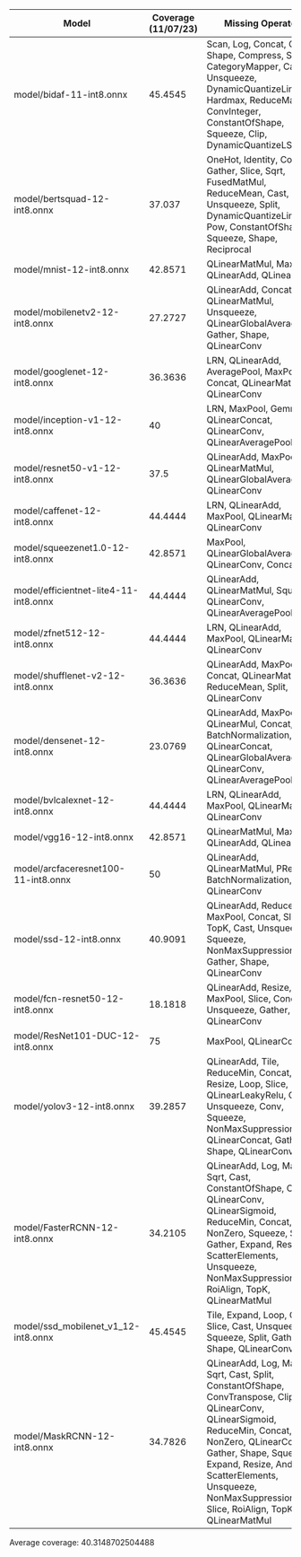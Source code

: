 | Model                                 |   Coverage (11/07/23) | Missing Operators                                                                                                                                                                                                                                                                                       |
|---------------------------------------|------------|---------------------------------------------------------------------------------------------------------------------------------------------------------------------------------------------------------------------------------------------------------------------------------------------------------|
| model/bidaf-11-int8.onnx              |    45.4545 | Scan, Log, Concat, Gather, Shape, Compress, Slice, CategoryMapper, Cast, Unsqueeze, DynamicQuantizeLinear, Hardmax, ReduceMax, ConvInteger, ConstantOfShape, Squeeze, Clip, DynamicQuantizeLSTM                                                                                                         |
| model/bertsquad-12-int8.onnx          |    37.037  | OneHot, Identity, Concat, Gather, Slice, Sqrt, FusedMatMul, ReduceMean, Cast, Unsqueeze, Split, DynamicQuantizeLinear, Pow, ConstantOfShape, Squeeze, Shape, Reciprocal                                                                                                                                 |
| model/mnist-12-int8.onnx              |    42.8571 | QLinearMatMul, MaxPool, QLinearAdd, QLinearConv                                                                                                                                                                                                                                                         |
| model/mobilenetv2-12-int8.onnx        |    27.2727 | QLinearAdd, Concat, QLinearMatMul, Unsqueeze, QLinearGlobalAveragePool, Gather, Shape, QLinearConv                                                                                                                                                                                                      |
| model/googlenet-12-int8.onnx          |    36.3636 | LRN, QLinearAdd, AveragePool, MaxPool, Concat, QLinearMatMul, QLinearConv                                                                                                                                                                                                                               |
| model/inception-v1-12-int8.onnx       |    40      | LRN, MaxPool, Gemm, QLinearConcat, QLinearConv, QLinearAveragePool                                                                                                                                                                                                                                      |
| model/resnet50-v1-12-int8.onnx        |    37.5    | QLinearAdd, MaxPool, QLinearMatMul, QLinearGlobalAveragePool, QLinearConv                                                                                                                                                                                                                               |
| model/caffenet-12-int8.onnx           |    44.4444 | LRN, QLinearAdd, MaxPool, QLinearMatMul, QLinearConv                                                                                                                                                                                                                                                    |
| model/squeezenet1.0-12-int8.onnx      |    42.8571 | MaxPool, QLinearGlobalAveragePool, QLinearConv, Concat                                                                                                                                                                                                                                                  |
| model/efficientnet-lite4-11-int8.onnx |    44.4444 | QLinearAdd, QLinearMatMul, Squeeze, QLinearConv, QLinearAveragePool                                                                                                                                                                                                                                     |
| model/zfnet512-12-int8.onnx           |    44.4444 | LRN, QLinearAdd, MaxPool, QLinearMatMul, QLinearConv                                                                                                                                                                                                                                                    |
| model/shufflenet-v2-12-int8.onnx      |    36.3636 | QLinearAdd, MaxPool, Concat, QLinearMatMul, ReduceMean, Split, QLinearConv                                                                                                                                                                                                                              |
| model/densenet-12-int8.onnx           |    23.0769 | QLinearAdd, MaxPool, QLinearMul, Concat, BatchNormalization, Conv, QLinearConcat, QLinearGlobalAveragePool, QLinearConv, QLinearAveragePool                                                                                                                                                             |
| model/bvlcalexnet-12-int8.onnx        |    44.4444 | LRN, QLinearAdd, MaxPool, QLinearMatMul, QLinearConv                                                                                                                                                                                                                                                    |
| model/vgg16-12-int8.onnx              |    42.8571 | QLinearMatMul, MaxPool, QLinearAdd, QLinearConv                                                                                                                                                                                                                                                         |
| model/arcfaceresnet100-11-int8.onnx   |    50      | QLinearAdd, QLinearMatMul, PRelu, BatchNormalization, QLinearConv                                                                                                                                                                                                                                       |
| model/ssd-12-int8.onnx                |    40.9091 | QLinearAdd, ReduceMin, MaxPool, Concat, Slice, TopK, Cast, Unsqueeze, Squeeze, NonMaxSuppression, Gather, Shape, QLinearConv                                                                                                                                                                            |
| model/fcn-resnet50-12-int8.onnx       |    18.1818 | QLinearAdd, Resize, MaxPool, Slice, Concat, Unsqueeze, Gather, Shape, QLinearConv                                                                                                                                                                                                                       |
| model/ResNet101-DUC-12-int8.onnx      |    75      | MaxPool, QLinearConv                                                                                                                                                                                                                                                                                    |
| model/yolov3-12-int8.onnx             |    39.2857 | QLinearAdd, Tile, ReduceMin, Concat, Resize, Loop, Slice, QLinearLeakyRelu, Cast, Unsqueeze, Conv, Squeeze, NonMaxSuppression, QLinearConcat, Gather, Shape, QLinearConv                                                                                                                                |
| model/FasterRCNN-12-int8.onnx         |    34.2105 | QLinearAdd, Log, MaxPool, Sqrt, Cast, ConstantOfShape, Clip, QLinearConv, QLinearSigmoid, ReduceMin, Concat, Floor, NonZero, Squeeze, Shape, Gather, Expand, Resize, ScatterElements, Unsqueeze, NonMaxSuppression, Slice, RoiAlign, TopK, QLinearMatMul                                                |
| model/ssd_mobilenet_v1_12-int8.onnx   |    45.4545 | Tile, Expand, Loop, Concat, Slice, Cast, Unsqueeze, Squeeze, Split, Gather, Shape, QLinearConv                                                                                                                                                                                                          |
| model/MaskRCNN-12-int8.onnx           |    34.7826 | QLinearAdd, Log, MaxPool, Sqrt, Cast, Split, ConstantOfShape, ConvTranspose, Clip, QLinearConv, QLinearSigmoid, ReduceMin, Concat, Floor, NonZero, QLinearConcat, Gather, Shape, Squeeze, Expand, Resize, And, ScatterElements, Unsqueeze, NonMaxSuppression, Not, Slice, RoiAlign, TopK, QLinearMatMul |

Average coverage: 40.3148702504488
